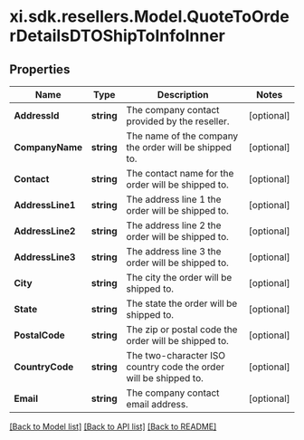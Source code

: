 # xi.sdk.resellers.Model.QuoteToOrderDetailsDTOShipToInfoInner

## Properties

Name | Type | Description | Notes
------------ | ------------- | ------------- | -------------
**AddressId** | **string** | The company contact provided by the reseller. | [optional] 
**CompanyName** | **string** | The name of the company the order will be shipped to. | [optional] 
**Contact** | **string** | The contact name for the order will be shipped to. | [optional] 
**AddressLine1** | **string** | The address line 1 the order will be shipped to. | [optional] 
**AddressLine2** | **string** | The address line 2 the order will be shipped to. | [optional] 
**AddressLine3** | **string** | The address line 3 the order will be shipped to. | [optional] 
**City** | **string** | The city the order will be shipped to. | [optional] 
**State** | **string** | The state the order will be shipped to. | [optional] 
**PostalCode** | **string** | The zip or postal code the order will be shipped to. | [optional] 
**CountryCode** | **string** | The two-character ISO country code the order will be shipped to. | [optional] 
**Email** | **string** | The company contact email address. | [optional] 

[[Back to Model list]](../README.md#documentation-for-models) [[Back to API list]](../README.md#documentation-for-api-endpoints) [[Back to README]](../README.md)

